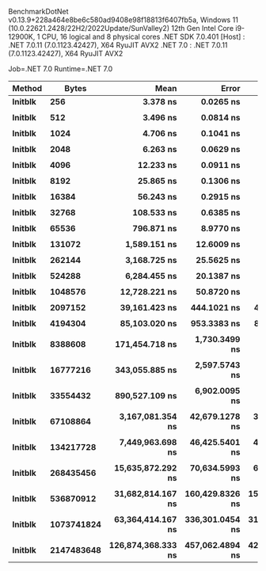 
BenchmarkDotNet v0.13.9+228a464e8be6c580ad9408e98f18813f6407fb5a, Windows 11 (10.0.22621.2428/22H2/2022Update/SunValley2)
12th Gen Intel Core i9-12900K, 1 CPU, 16 logical and 8 physical cores
.NET SDK 7.0.401
  [Host]   : .NET 7.0.11 (7.0.1123.42427), X64 RyuJIT AVX2
  .NET 7.0 : .NET 7.0.11 (7.0.1123.42427), X64 RyuJIT AVX2

Job=.NET 7.0  Runtime=.NET 7.0  

 Method  | Bytes      | Mean               | Error           | StdDev          | Min                | Max                | Ratio |
-------- |----------- |-------------------:|----------------:|----------------:|-------------------:|-------------------:|------:|
 **Initblk** | **256**        |           **3.378 ns** |       **0.0265 ns** |       **0.0248 ns** |           **3.341 ns** |           **3.424 ns** |  **1.00** |
         |            |                    |                 |                 |                    |                    |       |
 **Initblk** | **512**        |           **3.496 ns** |       **0.0814 ns** |       **0.0722 ns** |           **3.372 ns** |           **3.641 ns** |  **1.00** |
         |            |                    |                 |                 |                    |                    |       |
 **Initblk** | **1024**       |           **4.706 ns** |       **0.1041 ns** |       **0.0974 ns** |           **4.617 ns** |           **4.901 ns** |  **1.00** |
         |            |                    |                 |                 |                    |                    |       |
 **Initblk** | **2048**       |           **6.263 ns** |       **0.0629 ns** |       **0.0589 ns** |           **6.181 ns** |           **6.396 ns** |  **1.00** |
         |            |                    |                 |                 |                    |                    |       |
 **Initblk** | **4096**       |          **12.233 ns** |       **0.0911 ns** |       **0.0852 ns** |          **12.030 ns** |          **12.371 ns** |  **1.00** |
         |            |                    |                 |                 |                    |                    |       |
 **Initblk** | **8192**       |          **25.865 ns** |       **0.1306 ns** |       **0.1090 ns** |          **25.668 ns** |          **26.005 ns** |  **1.00** |
         |            |                    |                 |                 |                    |                    |       |
 **Initblk** | **16384**      |          **56.243 ns** |       **0.2915 ns** |       **0.2584 ns** |          **55.879 ns** |          **56.837 ns** |  **1.00** |
         |            |                    |                 |                 |                    |                    |       |
 **Initblk** | **32768**      |         **108.533 ns** |       **0.6385 ns** |       **0.5660 ns** |         **107.672 ns** |         **109.293 ns** |  **1.00** |
         |            |                    |                 |                 |                    |                    |       |
 **Initblk** | **65536**      |         **796.871 ns** |       **8.9770 ns** |       **7.4962 ns** |         **789.198 ns** |         **815.140 ns** |  **1.00** |
         |            |                    |                 |                 |                    |                    |       |
 **Initblk** | **131072**     |       **1,589.151 ns** |      **12.6009 ns** |      **11.7869 ns** |       **1,571.066 ns** |       **1,600.481 ns** |  **1.00** |
         |            |                    |                 |                 |                    |                    |       |
 **Initblk** | **262144**     |       **3,168.725 ns** |      **25.5625 ns** |      **23.9111 ns** |       **3,133.655 ns** |       **3,205.414 ns** |  **1.00** |
         |            |                    |                 |                 |                    |                    |       |
 **Initblk** | **524288**     |       **6,284.455 ns** |      **20.1387 ns** |      **18.8377 ns** |       **6,258.190 ns** |       **6,329.661 ns** |  **1.00** |
         |            |                    |                 |                 |                    |                    |       |
 **Initblk** | **1048576**    |      **12,728.221 ns** |      **50.8720 ns** |      **45.0967 ns** |      **12,658.844 ns** |      **12,804.495 ns** |  **1.00** |
         |            |                    |                 |                 |                    |                    |       |
 **Initblk** | **2097152**    |      **39,161.423 ns** |     **444.1021 ns** |     **415.4134 ns** |      **38,505.377 ns** |      **39,920.410 ns** |  **1.00** |
         |            |                    |                 |                 |                    |                    |       |
 **Initblk** | **4194304**    |      **85,103.020 ns** |     **953.3383 ns** |     **891.7532 ns** |      **83,873.645 ns** |      **87,175.549 ns** |  **1.00** |
         |            |                    |                 |                 |                    |                    |       |
 **Initblk** | **8388608**    |     **171,454.718 ns** |   **1,730.3499 ns** |   **1,618.5703 ns** |     **167,906.177 ns** |     **173,344.116 ns** |  **1.00** |
         |            |                    |                 |                 |                    |                    |       |
 **Initblk** | **16777216**   |     **343,055.885 ns** |   **2,597.5743 ns** |   **2,429.7726 ns** |     **339,684.033 ns** |     **347,051.221 ns** |  **1.00** |
         |            |                    |                 |                 |                    |                    |       |
 **Initblk** | **33554432**   |     **890,527.109 ns** |   **6,902.0095 ns** |   **6,456.1440 ns** |     **876,237.207 ns** |     **901,556.250 ns** |  **1.00** |
         |            |                    |                 |                 |                    |                    |       |
 **Initblk** | **67108864**   |   **3,167,081.354 ns** |  **42,679.1278 ns** |  **39,922.0826 ns** |   **3,110,086.328 ns** |   **3,217,845.703 ns** |  **1.00** |
         |            |                    |                 |                 |                    |                    |       |
 **Initblk** | **134217728**  |   **7,449,963.698 ns** |  **46,425.5401 ns** |  **43,426.4790 ns** |   **7,385,831.250 ns** |   **7,514,615.625 ns** |  **1.00** |
         |            |                    |                 |                 |                    |                    |       |
 **Initblk** | **268435456**  |  **15,635,872.292 ns** |  **70,634.5993 ns** |  **66,071.6480 ns** |  **15,517,021.875 ns** |  **15,748,621.875 ns** |  **1.00** |
         |            |                    |                 |                 |                    |                    |       |
 **Initblk** | **536870912**  |  **31,682,814.167 ns** | **160,429.8326 ns** | **150,066.1649 ns** |  **31,471,606.250 ns** |  **31,977,756.250 ns** |  **1.00** |
         |            |                    |                 |                 |                    |                    |       |
 **Initblk** | **1073741824** |  **63,364,414.167 ns** | **336,301.0454 ns** | **314,576.2065 ns** |  **62,896,387.500 ns** |  **63,864,925.000 ns** |  **1.00** |
         |            |                    |                 |                 |                    |                    |       |
 **Initblk** | **2147483648** | **126,874,368.333 ns** | **457,062.4894 ns** | **427,536.5362 ns** | **126,099,775.000 ns** | **127,627,700.000 ns** |  **1.00** |

